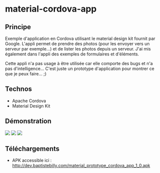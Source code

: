 # material-cordova-app

## Principe
Exemple d'application en Cordova utilisant le material design kit fournit par Google. L'appli permet de prendre des photos (pour les envoyer vers un serveur par exemple...) et de lister les photos depuis un serveur.
J'ai mis également dans l'appli des exemples de formulaires et d'éléments.

Cette appli n'a pas usage à être utilisée car elle comporte des bugs et n'a pas d'intelligence... C'est juste un prototype d'application pour montrer ce que je peux faire... ;)

## Technos
* Apache Cordova
* Material Design Kit


## Démonstration

![](http://www.baptistebilly.com/img/github/material_app2.jpg)
![](http://www.baptistebilly.com/img/github/material_app4.jpg)
![](http://www.baptistebilly.com/img/github/material_app3.jpg)

## Téléchargements

* APK accessible ici : http://dev.baptistebilly.com/material_prototype_cordova_app_1_0.apk

